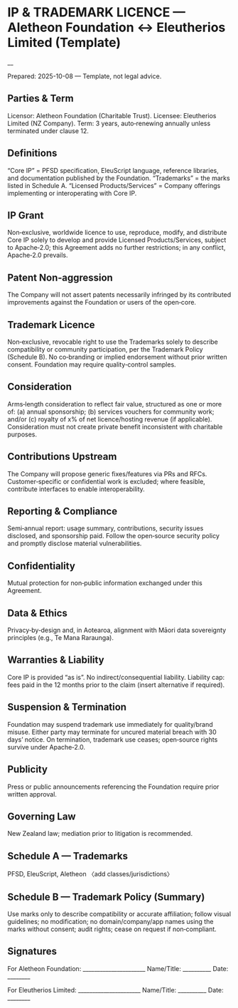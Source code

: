 # IP & TRADEMARK LICENCE — Aletheon Foundation ↔ Eleutherios Limited (Template)

__

Prepared: 2025-10-08 — Template, not legal advice.

## Parties & Term

Licensor: Aletheon Foundation (Charitable Trust). Licensee: Eleutherios Limited (NZ Company). Term: 3 years, auto‑renewing annually unless terminated under clause 12.

## Definitions

“Core IP” = PFSD specification, EleuScript language, reference libraries, and documentation published by the Foundation. “Trademarks” = the marks listed in Schedule A. “Licensed Products/Services” = Company offerings implementing or interoperating with Core IP.

## IP Grant

Non‑exclusive, worldwide licence to use, reproduce, modify, and distribute Core IP solely to develop and provide Licensed Products/Services, subject to Apache‑2.0; this Agreement adds no further restrictions; in any conflict, Apache‑2.0 prevails.

## Patent Non‑aggression

The Company will not assert patents necessarily infringed by its contributed improvements against the Foundation or users of the open‑core.

## Trademark Licence

Non‑exclusive, revocable right to use the Trademarks solely to describe compatibility or community participation, per the Trademark Policy (Schedule B). No co‑branding or implied endorsement without prior written consent. Foundation may require quality‑control samples.

## Consideration

Arms‑length consideration to reflect fair value, structured as one or more of: (a) annual sponsorship; (b) services vouchers for community work; and/or (c) royalty of x% of net licence/hosting revenue (if applicable). Consideration must not create private benefit inconsistent with charitable purposes.

## Contributions Upstream

The Company will propose generic fixes/features via PRs and RFCs. Customer‑specific or confidential work is excluded; where feasible, contribute interfaces to enable interoperability.

## Reporting & Compliance

Semi‑annual report: usage summary, contributions, security issues disclosed, and sponsorship paid. Follow the open‑source security policy and promptly disclose material vulnerabilities.

## Confidentiality

Mutual protection for non‑public information exchanged under this Agreement.

## Data & Ethics

Privacy‑by‑design and, in Aotearoa, alignment with Māori data sovereignty principles (e.g., Te Mana Raraunga).

## Warranties & Liability

Core IP is provided “as is”. No indirect/consequential liability. Liability cap: fees paid in the 12 months prior to the claim (insert alternative if required).

## Suspension & Termination

Foundation may suspend trademark use immediately for quality/brand misuse. Either party may terminate for uncured material breach with 30 days’ notice. On termination, trademark use ceases; open‑source rights survive under Apache‑2.0.

## Publicity

Press or public announcements referencing the Foundation require prior written approval.

## Governing Law

New Zealand law; mediation prior to litigation is recommended.

## Schedule A — Trademarks

PFSD, EleuScript, Aletheon 〈add classes/jurisdictions〉

## Schedule B — Trademark Policy (Summary)

Use marks only to describe compatibility or accurate affiliation; follow visual guidelines; no modification; no domain/company/app names using the marks without consent; audit rights; cease on request if non‑compliant.

## Signatures

For Aletheon Foundation: ______________________  Name/Title: __________  Date: ________

For Eleutherios Limited: ______________________  Name/Title: __________  Date: ________

